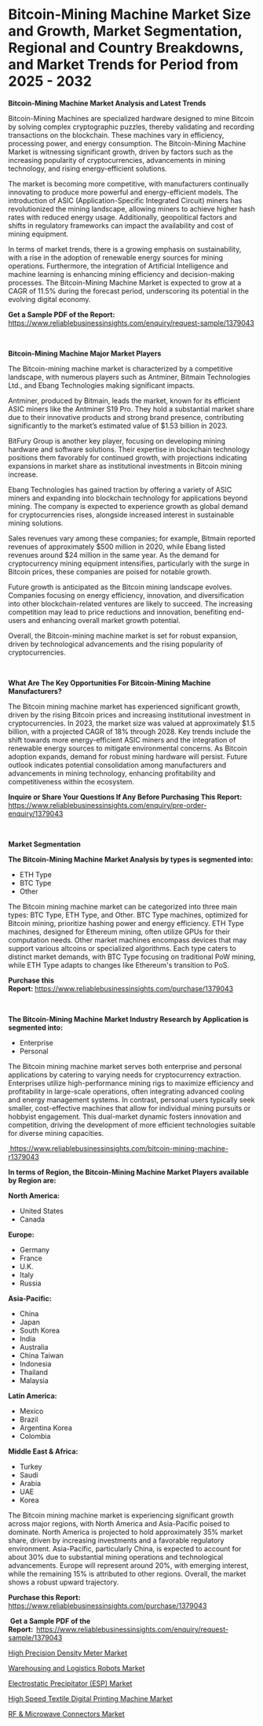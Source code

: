<p><h1>Bitcoin-Mining Machine Market Size and Growth, Market Segmentation, Regional and Country Breakdowns, and Market Trends for Period from 2025 -  2032</h1></p><p><strong>Bitcoin-Mining Machine Market Analysis and Latest Trends</strong></p>
<p><p>Bitcoin-Mining Machines are specialized hardware designed to mine Bitcoin by solving complex cryptographic puzzles, thereby validating and recording transactions on the blockchain. These machines vary in efficiency, processing power, and energy consumption. The Bitcoin-Mining Machine Market is witnessing significant growth, driven by factors such as the increasing popularity of cryptocurrencies, advancements in mining technology, and rising energy-efficient solutions. </p><p>The market is becoming more competitive, with manufacturers continually innovating to produce more powerful and energy-efficient models. The introduction of ASIC (Application-Specific Integrated Circuit) miners has revolutionized the mining landscape, allowing miners to achieve higher hash rates with reduced energy usage. Additionally, geopolitical factors and shifts in regulatory frameworks can impact the availability and cost of mining equipment.</p><p>In terms of market trends, there is a growing emphasis on sustainability, with a rise in the adoption of renewable energy sources for mining operations. Furthermore, the integration of Artificial Intelligence and machine learning is enhancing mining efficiency and decision-making processes. The Bitcoin-Mining Machine Market is expected to grow at a CAGR of 11.5% during the forecast period, underscoring its potential in the evolving digital economy.</p></p>
<p><strong>Get a Sample PDF of the Report:&nbsp;</strong> <a href="https://www.reliablebusinessinsights.com/enquiry/request-sample/1379043?utm_campaign=1138&utm_medium=2&utm_source=Github&utm_content=ia&utm_term=24022025&utm_id=bitcoin-mining-machine">https://www.reliablebusinessinsights.com/enquiry/request-sample/1379043</a></p>
<p>&nbsp;</p>
<p><strong>Bitcoin-Mining Machine Major Market Players</strong></p>
<p><p>The Bitcoin-mining machine market is characterized by a competitive landscape, with numerous players such as Antminer, Bitmain Technologies Ltd., and Ebang Technologies making significant impacts. </p><p>Antminer, produced by Bitmain, leads the market, known for its efficient ASIC miners like the Antminer S19 Pro. They hold a substantial market share due to their innovative products and strong brand presence, contributing significantly to the market’s estimated value of $1.53 billion in 2023.</p><p>BitFury Group is another key player, focusing on developing mining hardware and software solutions. Their expertise in blockchain technology positions them favorably for continued growth, with projections indicating expansions in market share as institutional investments in Bitcoin mining increase.</p><p>Ebang Technologies has gained traction by offering a variety of ASIC miners and expanding into blockchain technology for applications beyond mining. The company is expected to experience growth as global demand for cryptocurrencies rises, alongside increased interest in sustainable mining solutions.</p><p>Sales revenues vary among these companies; for example, Bitmain reported revenues of approximately $500 million in 2020, while Ebang listed revenues around $24 million in the same year. As the demand for cryptocurrency mining equipment intensifies, particularly with the surge in Bitcoin prices, these companies are poised for notable growth.</p><p>Future growth is anticipated as the Bitcoin mining landscape evolves. Companies focusing on energy efficiency, innovation, and diversification into other blockchain-related ventures are likely to succeed. The increasing competition may lead to price reductions and innovation, benefiting end-users and enhancing overall market growth potential. </p><p>Overall, the Bitcoin-mining machine market is set for robust expansion, driven by technological advancements and the rising popularity of cryptocurrencies.</p></p>
<p>&nbsp;</p>
<p><strong>What Are The Key Opportunities For Bitcoin-Mining Machine Manufacturers?</strong></p>
<p><p>The Bitcoin mining machine market has experienced significant growth, driven by the rising Bitcoin prices and increasing institutional investment in cryptocurrencies. In 2023, the market size was valued at approximately $1.5 billion, with a projected CAGR of 18% through 2028. Key trends include the shift towards more energy-efficient ASIC miners and the integration of renewable energy sources to mitigate environmental concerns. As Bitcoin adoption expands, demand for robust mining hardware will persist. Future outlook indicates potential consolidation among manufacturers and advancements in mining technology, enhancing profitability and competitiveness within the ecosystem.</p></p>
<p><strong>Inquire or Share Your Questions If Any Before Purchasing This Report:</strong> <a href="https://www.reliablebusinessinsights.com/enquiry/pre-order-enquiry/1379043?utm_campaign=1138&utm_medium=2&utm_source=Github&utm_content=ia&utm_term=24022025&utm_id=bitcoin-mining-machine">https://www.reliablebusinessinsights.com/enquiry/pre-order-enquiry/1379043</a></p>
<p>&nbsp;</p>
<p><strong>Market Segmentation</strong></p>
<p><strong>The Bitcoin-Mining Machine Market Analysis by types is segmented into:</strong></p>
<p><ul><li>ETH Type</li><li>BTC Type</li><li>Other</li></ul></p>
<p><p>The Bitcoin mining machine market can be categorized into three main types: BTC Type, ETH Type, and Other. BTC Type machines, optimized for Bitcoin mining, prioritize hashing power and energy efficiency. ETH Type machines, designed for Ethereum mining, often utilize GPUs for their computation needs. Other market machines encompass devices that may support various altcoins or specialized algorithms. Each type caters to distinct market demands, with BTC Type focusing on traditional PoW mining, while ETH Type adapts to changes like Ethereum's transition to PoS.</p></p>
<p><strong>Purchase this Report:&nbsp;</strong><a href="https://www.reliablebusinessinsights.com/purchase/1379043?utm_campaign=1138&utm_medium=2&utm_source=Github&utm_content=ia&utm_term=24022025&utm_id=bitcoin-mining-machine">https://www.reliablebusinessinsights.com/purchase/1379043</a></p>
<p>&nbsp;</p>
<p><strong>The Bitcoin-Mining Machine Market Industry Research by Application is segmented into:</strong></p>
<p><ul><li>Enterprise</li><li>Personal</li></ul></p>
<p><p>The Bitcoin mining machine market serves both enterprise and personal applications by catering to varying needs for cryptocurrency extraction. Enterprises utilize high-performance mining rigs to maximize efficiency and profitability in large-scale operations, often integrating advanced cooling and energy management systems. In contrast, personal users typically seek smaller, cost-effective machines that allow for individual mining pursuits or hobbyist engagement. This dual-market dynamic fosters innovation and competition, driving the development of more efficient technologies suitable for diverse mining capacities.</p></p>
<p><a href="https://www.reliablebusinessinsights.com/bitcoin-mining-machine-r1379043?utm_campaign=1138&utm_medium=2&utm_source=Github&utm_content=ia&utm_term=24022025&utm_id=bitcoin-mining-machine">&nbsp;https://www.reliablebusinessinsights.com/bitcoin-mining-machine-r1379043</a></p>
<p><strong>In terms of Region, the Bitcoin-Mining Machine Market Players available by Region are:</strong></p>
<p>
    <p> <strong> North America: </strong>
        <ul>
            <li>United States</li>
            <li>Canada</li>
        </ul>
        </p> 
    <p> <strong> Europe: </strong>
        <ul>
            <li>Germany</li>
            <li>France</li>
            <li>U.K.</li>
            <li>Italy</li>
            <li>Russia</li>
        </ul>
        </p> 
    <p> <strong> Asia-Pacific: </strong>
        <ul>
            <li>China</li>
            <li>Japan</li>
            <li>South Korea</li>
            <li>India</li>
            <li>Australia</li>
            <li>China Taiwan</li>
            <li>Indonesia</li>
            <li>Thailand</li>
            <li>Malaysia</li>
        </ul>
        </p> 
    <p> <strong> Latin America: </strong>
        <ul>
            <li>Mexico</li>
            <li>Brazil</li>
            <li>Argentina Korea</li>
            <li>Colombia</li>
        </ul>
        </p> 
    <p> <strong> Middle East & Africa: </strong>
        <ul>
            <li>Turkey</li>
            <li>Saudi</li>
            <li>Arabia</li>
            <li>UAE</li>
            <li>Korea</li>
        </ul>
    </p>
    </p>
<p><p>The Bitcoin mining machine market is experiencing significant growth across major regions, with North America and Asia-Pacific poised to dominate. North America is projected to hold approximately 35% market share, driven by increasing investments and a favorable regulatory environment. Asia-Pacific, particularly China, is expected to account for about 30% due to substantial mining operations and technological advancements. Europe will represent around 20%, with emerging interest, while the remaining 15% is attributed to other regions. Overall, the market shows a robust upward trajectory.</p></p>
<p><strong>Purchase this Report: </strong><a href="https://www.reliablebusinessinsights.com/purchase/1379043?utm_campaign=1138&utm_medium=2&utm_source=Github&utm_content=ia&utm_term=24022025&utm_id=bitcoin-mining-machine">https://www.reliablebusinessinsights.com/purchase/1379043</a></p>
<p>&nbsp;<strong>Get a Sample PDF of the Report:&nbsp;&nbsp;</strong><a href="https://www.reliablebusinessinsights.com/enquiry/request-sample/1379043?utm_campaign=1138&utm_medium=2&utm_source=Github&utm_content=ia&utm_term=24022025&utm_id=bitcoin-mining-machine">https://www.reliablebusinessinsights.com/enquiry/request-sample/1379043</a></p>
<p><strong></strong></p>
<p><p><a href="https://github.com/anesimazikpd/Market-Research-Report-List-1/blob/main/high-precision-density-meter-market.md?utm_campaign=1138&utm_medium=2&utm_source=Github&utm_content=ia&utm_term=24022025&utm_id=bitcoin-mining-machine">High Precision Density Meter Market</a></p><p><a href="https://github.com/enolvesey/Market-Research-Report-List-1/blob/main/warehousing-and-logistics-robots-market.md?utm_campaign=1138&utm_medium=2&utm_source=Github&utm_content=ia&utm_term=24022025&utm_id=bitcoin-mining-machine">Warehousing and Logistics Robots Market</a></p><p><a href="https://github.com/lestymbango/Market-Research-Report-List-1/blob/main/electrostatic-precipitator-esp-market.md?utm_campaign=1138&utm_medium=2&utm_source=Github&utm_content=ia&utm_term=24022025&utm_id=bitcoin-mining-machine">Electrostatic Precipitator (ESP) Market</a></p><p><a href="https://github.com/peggiputra7o/Market-Research-Report-List-1/blob/main/high-speed-textile-digital-printing-machine-market.md?utm_campaign=1138&utm_medium=2&utm_source=Github&utm_content=ia&utm_term=24022025&utm_id=bitcoin-mining-machine">High Speed Textile Digital Printing Machine Market</a></p><p><a href="https://github.com/tafuaraasswn/Market-Research-Report-List-1/blob/main/rf-microwave-connectors-market.md?utm_campaign=1138&utm_medium=2&utm_source=Github&utm_content=ia&utm_term=24022025&utm_id=bitcoin-mining-machine">RF & Microwave Connectors Market</a></p></p>